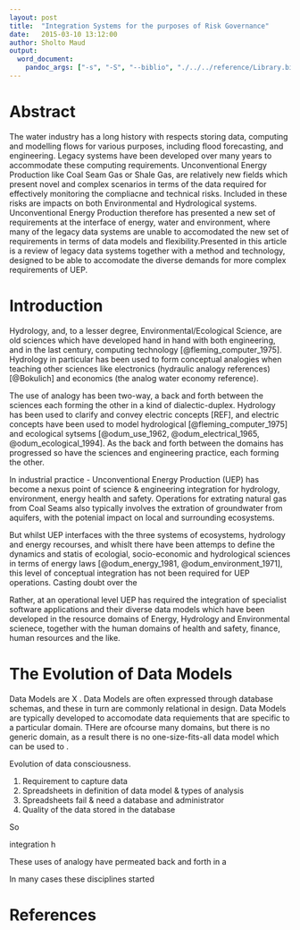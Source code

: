 ```yaml
---
layout: post
title:  "Integration Systems for the purposes of Risk Governance"
date:   2015-03-10 13:12:00
author: Sholto Maud
output: 
  word_document:
    pandoc_args: ["-s", "-S", "--biblio", "./../../reference/Library.bib", "--csl", "./../../reference/chicago-author-date.csl"]
---
```


# Abstract

The water industry has a long history with respects storing data, computing and modelling flows for various purposes, including flood forecasting, and engineering. Legacy systems have been developed over many years to accommodate these computing requirements. Unconventional Energy Production like Coal Seam Gas or Shale Gas, are relatively new fields which present novel and complex scenarios in terms of the data required for effectively monitoring the compliacne and technical risks. Included in these risks are impacts on both Environmental and Hydrological systems. Unconventional Energy Production therefore has presented a new set of requirements at the interface of energy, water and environment, where many of the legacy data systems are unable to accomodated the new set of requirements in terms of data models and flexibility.Presented in this article is a review of legacy data systems together with a method and technology, designed to be able to accomodate the diverse demands for more complex requirements of UEP.

# Introduction

Hydrology, and, to a lesser degree, Environmental/Ecological Science, are old sciences which have developed hand in hand with both engineering, and in the last century, computing technology [@fleming_computer_1975]. Hydrology in particular has been used to form conceptual analogies when teaching other sciences like electronics (hydraulic analogy references) [@Bokulich] and economics (the analog water economy reference). 

The use of analogy has been two-way, a back and forth between the sciences each forming the other in a kind of dialectic-duplex. Hydrology has been used to clarify and convey electric concepts [REF], and electric concepts have been used to model hydrological [@fleming_computer_1975] and ecological sytsems [@odum_use_1962, @odum_electrical_1965, @odum_ecological_1994]. As the back and forth between the domains has progressed so have the sciences and engineering practice, each forming the other. 


In industrial practice - 
Unconventional Energy Production (UEP) has become a nexus point of science & engineering integration for hydrology, environment, energy health and safety. Operations for extrating natural gas from Coal Seams also typically involves the extration of groundwater from aquifers, with the potenial impact on local and surrounding ecosystems.

But whilst UEP interfaces with the three systems of ecosystems, hydrology and energy recourses, and whislt there have been attemps to define the dynamics and statis of ecologial, socio-economic and hydrological sciences in terms of energy laws [@odum_energy_1981, @odum_environment_1971], this level of conceptual integration has not been required for UEP operations. Casting doubt over the  

Rather, at an operational level UEP has required the integration of specialist software applications and their diverse data models which have been developed in the resource domains of Energy, Hydrology and Environmental scienece, together with the human domains of health and safety, finance, human resources and the like.

# The Evolution of Data Models

Data Models are X . Data Models are often expressed through database schemas, and these in turn are commonly relational in design. Data Models are typically developed to accomodate data requiements that are specific to a particular domain. THere are ofcourse many domains, but there is no generic domain, as a result there is no one-size-fits-all data model which can be used to .


Evolution of data consciousness.

1. Requirement to capture data
2. Spreadsheets in definition of data model & types of analysis
3. Spreadsheets fail & need a database and administrator
4. Quality of the data stored in the database 







So 

 integration h




These uses of analogy have permeated back and forth in a    


In many cases these disciplines started 



# 



# References
